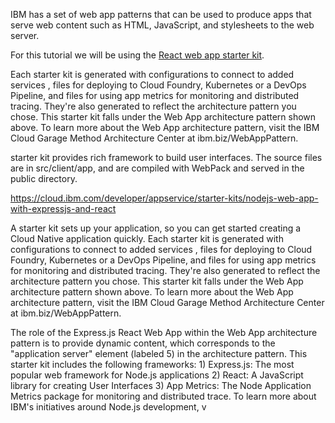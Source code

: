 

IBM has a set of web app patterns that can be used to produce apps that serve web content such as HTML, JavaScript, and stylesheets to the web server.

For this tutorial we will be using the [React web app starter kit](https://cloud.ibm.com/developer/appservice/dashboard).

Each starter kit is generated with configurations to connect to added services , files for deploying to Cloud Foundry, Kubernetes or a DevOps Pipeline, and files for using app metrics for monitoring and distributed tracing. They're also generated to reflect the architecture pattern you chose. This starter kit falls under the Web App architecture pattern shown above. To learn more about the Web App architecture pattern, visit the IBM Cloud Garage Method Architecture Center at ibm.biz/WebAppPattern.   

starter kit provides rich framework to build user interfaces. The source files are in src/client/app, and are compiled with WebPack and served in the public directory.

https://cloud.ibm.com/developer/appservice/starter-kits/nodejs-web-app-with-expressjs-and-react

A starter kit sets up your application, so you can get started creating a Cloud Native application quickly. Each starter kit is generated with configurations to connect to added services , files for deploying to Cloud Foundry, Kubernetes or a DevOps Pipeline, and files for using app metrics for monitoring and distributed tracing. They're also generated to reflect the architecture pattern you chose. This starter kit falls under the Web App architecture pattern shown above. To learn more about the Web App architecture pattern, visit the IBM Cloud Garage Method Architecture Center at ibm.biz/WebAppPattern.

The role of the Express.js React Web App within the Web App architecture pattern is to provide dynamic content, which corresponds to the "application server" element (labeled 5) in the architecture pattern. This starter kit includes the following frameworks: 1) Express.js: The most popular web framework for Node.js applications 2) React: A JavaScript library for creating User Interfaces 3) App Metrics: The Node Application Metrics package for monitoring and distributed trace. To learn more about IBM's initiatives around Node.js development, v
